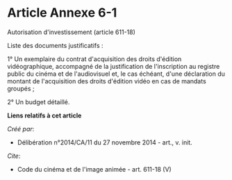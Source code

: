 # Article Annexe 6-1

Autorisation d'investissement (article 611-18) 

Liste des documents justificatifs : 

1° Un exemplaire du contrat d'acquisition des droits d'édition vidéographique, accompagné de la justification de
l'inscription au registre public du cinéma et de l'audiovisuel et, le cas échéant, d'une déclaration du montant de
l'acquisition des droits d'édition vidéo en cas de mandats groupés ; 

2° Un budget détaillé.

**Liens relatifs à cet article**

_Créé par_:

  - Délibération n°2014/CA/11 du 27 novembre 2014 - art., v. init.

_Cite_:

  - Code du cinéma et de l'image animée - art. 611-18 (V)
